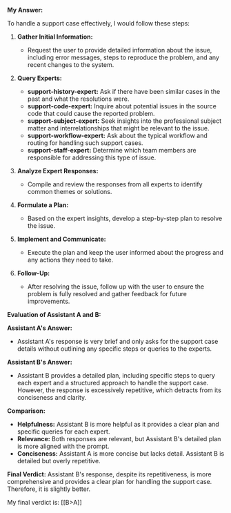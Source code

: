 
**My Answer:**

To handle a support case effectively, I would follow these steps:

1. **Gather Initial Information:**
   - Request the user to provide detailed information about the issue, including error messages, steps to reproduce the problem, and any recent changes to the system.

2. **Query Experts:**
   - **support-history-expert:** Ask if there have been similar cases in the past and what the resolutions were.
   - **support-code-expert:** Inquire about potential issues in the source code that could cause the reported problem.
   - **support-subject-expert:** Seek insights into the professional subject matter and interrelationships that might be relevant to the issue.
   - **support-workflow-expert:** Ask about the typical workflow and routing for handling such support cases.
   - **support-staff-expert:** Determine which team members are responsible for addressing this type of issue.

3. **Analyze Expert Responses:**
   - Compile and review the responses from all experts to identify common themes or solutions.

4. **Formulate a Plan:**
   - Based on the expert insights, develop a step-by-step plan to resolve the issue.

5. **Implement and Communicate:**
   - Execute the plan and keep the user informed about the progress and any actions they need to take.

6. **Follow-Up:**
   - After resolving the issue, follow up with the user to ensure the problem is fully resolved and gather feedback for future improvements.

**Evaluation of Assistant A and B:**

**Assistant A's Answer:**
- Assistant A's response is very brief and only asks for the support case details without outlining any specific steps or queries to the experts.

**Assistant B's Answer:**
- Assistant B provides a detailed plan, including specific steps to query each expert and a structured approach to handle the support case. However, the response is excessively repetitive, which detracts from its conciseness and clarity.

**Comparison:**
- **Helpfulness:** Assistant B is more helpful as it provides a clear plan and specific queries for each expert.
- **Relevance:** Both responses are relevant, but Assistant B's detailed plan is more aligned with the prompt.
- **Conciseness:** Assistant A is more concise but lacks detail. Assistant B is detailed but overly repetitive.

**Final Verdict:**
Assistant B's response, despite its repetitiveness, is more comprehensive and provides a clear plan for handling the support case. Therefore, it is slightly better.

My final verdict is: [[B>A]]